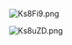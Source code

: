 ![Ks8Fi9.png](https://s2.ax1x.com/2019/10/27/Ks8Fi9.png)

![Ks8uZD.png](https://s2.ax1x.com/2019/10/27/Ks8uZD.png)